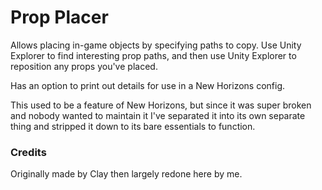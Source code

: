 # Prop Placer

Allows placing in-game objects by specifying paths to copy. Use Unity Explorer to find interesting prop paths, and then use Unity Explorer to reposition any props you've placed.

Has an option to print out details for use in a New Horizons config.

This used to be a feature of New Horizons, but since it was super broken and nobody wanted to maintain it I've separated it into its own separate thing and stripped it down to its bare essentials to function.

### Credits

Originally made by Clay then largely redone here by me.
